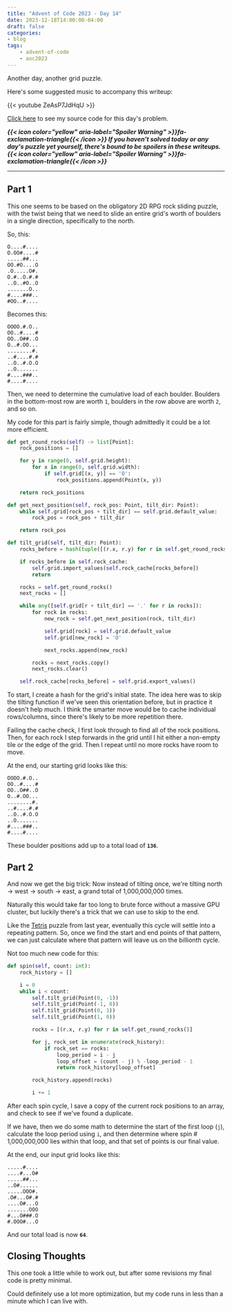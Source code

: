 ```yaml
---
title: "Advent of Code 2023 - Day 14"
date: 2023-12-18T14:00:00-04:00
draft: false
categories:
- blog
tags:
    - advent-of-code
    - aoc2023
---
```


Another day, another grid puzzle.

Here's some suggested music to accompany this writeup:

{{< youtube ZeAsP7JdHqU >}}

[Click here](https://github.com/Ratheronfire/advent-of-code/blob/master/2023/day-14.py) to see my source code for this day's problem.

***{{< icon color="yellow" aria-label="Spoiler Warning" >}}fa-exclamation-triangle{{< /icon >}} If you haven't solved today or any day's puzzle yet yourself, there's bound to be spoilers in these writeups. {{< icon color="yellow" aria-label="Spoiler Warning" >}}fa-exclamation-triangle{{< /icon >}}***

---

## Part 1

This one seems to be based on the obligatory 2D RPG rock sliding puzzle, with the twist being that we need to slide an entire grid's worth of boulders in a single direction, specifically to the north.

So, this:

```
O....#....
O.OO#....#
.....##...
OO.#O....O
.O.....O#.
O.#..O.#.#
..O..#O..O
.......O..
#....###..
#OO..#....
```

Becomes this:

```
OOOO.#.O..
OO..#....#
OO..O##..O
O..#.OO...
........#.
..#....#.#
..O..#.O.O
..O.......
#....###..
#....#....
```

Then, we need to determine the cumulative load of each boulder. Boulders in the bottom-most row are worth `1`, boulders in the row above are worth `2`, and so on.

My code for this part is fairly simple, though admittedly it could be a lot more efficient.

```python
def get_round_rocks(self) -> list[Point]:
    rock_positions = []

    for y in range(0, self.grid.height):
        for x in range(0, self.grid.width):
            if self.grid[(x, y)] == 'O':
                rock_positions.append(Point(x, y))

    return rock_positions

def get_next_position(self, rock_pos: Point, tilt_dir: Point):
    while self.grid[rock_pos + tilt_dir] == self.grid.default_value:
        rock_pos = rock_pos + tilt_dir

    return rock_pos

def tilt_grid(self, tilt_dir: Point):
    rocks_before = hash(tuple([(r.x, r.y) for r in self.get_round_rocks()] + [(tilt_dir.x, tilt_dir.y)]))

    if rocks_before in self.rock_cache:
        self.grid.import_values(self.rock_cache[rocks_before])
        return

    rocks = self.get_round_rocks()
    next_rocks = []

    while any([self.grid[r + tilt_dir] == '.' for r in rocks]):
        for rock in rocks:
            new_rock = self.get_next_position(rock, tilt_dir)

            self.grid[rock] = self.grid.default_value
            self.grid[new_rock] = 'O'

            next_rocks.append(new_rock)

        rocks = next_rocks.copy()
        next_rocks.clear()

    self.rock_cache[rocks_before] = self.grid.export_values()
```

To start, I create a hash for the grid's initial state. The idea here was to skip the tilting function if we've seen this orientation before, but in practice it doesn't help much. I think the smarter move would be to cache individual rows/columns, since there's likely to be more repetition there.

Failing the cache check, I first look through to find all of the rock positions. Then, for each rock I step forwards in the grid until I hit either a non-empty tile or the edge of the grid. Then I repeat until no more rocks have room to move.

At the end, our starting grid looks like this:

```
OOOO.#.O..
OO..#....#
OO..O##..O
O..#.OO...
........#.
..#....#.#
..O..#.O.O
..O.......
#....###..
#....#....
```

These boulder positions add up to a total load of **`136`**.

## Part 2

And now we get the big trick: Now instead of tilting once, we're tilting north -> west -> south -> east, a grand total of 1,000,000,000 times.

Naturally this would take far too long to brute force without a massive GPU cluster, but luckily there's a trick that we can use to skip to the end.

Like the [Tetris](https://adventofcode.com/2022/day/17) puzzle from last year, eventually this cycle will settle into a repeating pattern. So, once we find the start and end points of that pattern, we can just calculate where that pattern will leave us on the billionth cycle.

Not too much new code for this:

```python
def spin(self, count: int):
    rock_history = []

    i = 0
    while i < count:
        self.tilt_grid(Point(0, -1))
        self.tilt_grid(Point(-1, 0))
        self.tilt_grid(Point(0, 1))
        self.tilt_grid(Point(1, 0))

        rocks = [(r.x, r.y) for r in self.get_round_rocks()]

        for j, rock_set in enumerate(rock_history):
            if rock_set == rocks:
                loop_period = i - j
                loop_offset = (count - j) % -loop_period - 1
                return rock_history[loop_offset]

        rock_history.append(rocks)

        i += 1
```

After each spin cycle, I save a copy of the current rock positions to an array, and check to see if we've found a duplicate.

If we have, then we do some math to determine the start of the first loop (`j`), calculate the loop period using `i`, and then determine where spin # 1,000,000,000 lies within that loop, and that set of points is our final value.

At the end, our input grid looks like this:

```
.....#....
....#...O#
.....##...
..O#......
.....OOO#.
.O#...O#.#
....O#...O
.......OOO
#...O###.O
#.OOO#...O
```

And our total load is now **`64`**.

## Closing Thoughts

This one took a little while to work out, but after some revisions my final code is pretty minimal.

Could definitely use a lot more optimization, but my code runs in less than a minute which I can live with.